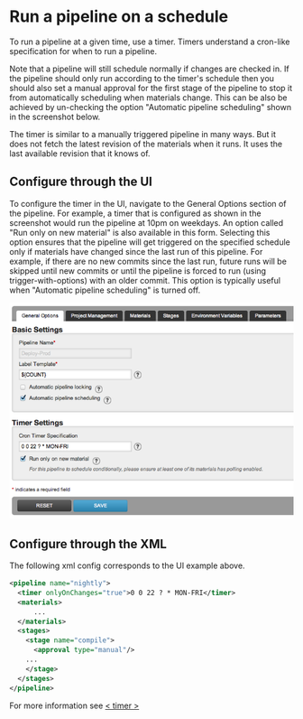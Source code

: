 # Run a pipeline on a schedule

To run a pipeline at a given time, use a timer. Timers understand a cron-like specification for when to run a pipeline.

Note that a pipeline will still schedule normally if changes are checked in. If the pipeline should only run according to the timer's schedule then you should also set a manual approval for the first stage of the pipeline to stop it from automatically scheduling when materials change. This can be also be achieved by un-checking the option "Automatic pipeline scheduling" shown in the screenshot below.

The timer is similar to a manually triggered pipeline in many ways. But it does not fetch the latest revision of the materials when it runs. It uses the last available revision that it knows of.

## Configure through the UI

To configure the timer in the UI, navigate to the General Options section of the pipeline. For example, a timer that is configured as shown in the screenshot would run the pipeline at 10pm on weekdays. An option called "Run only on new material" is also available in this form. Selecting this option ensures that the pipeline will get triggered on the specified schedule only if materials have changed since the last run of this pipeline. For example, if there are no new commits since the last run, future runs will be skipped until new commits or until the pipeline is forced to run (using trigger-with-options) with an older commit. This option is typically useful when "Automatic pipeline scheduling" is turned off.

![](../resources/images/timer_ui.png)

## Configure through the XML

The following xml config corresponds to the UI example above.

```xml
<pipeline name="nightly">
  <timer onlyOnChanges="true">0 0 22 ? * MON-FRI</timer>
  <materials>
      ...
  </materials>
  <stages>
    <stage name="compile">
      <approval type="manual"/>
    ...
    </stage>
  </stages>
</pipeline>
```

For more information see [< timer >](configuration_reference.html#timer)

